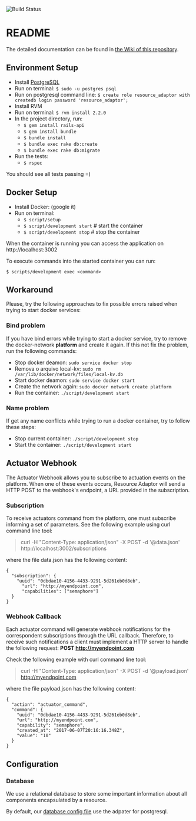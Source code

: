 ![Build Status](https://gitlab.com/smart-city-software-platform/resource-adaptor/badges/master/build.svg)

# README

The detailed documentation can be found in [the Wiki of this repository](https://gitlab.com/smart-city-software-platform/resource-adaptor/wikis/home).

## Environment Setup

* Install [PostgreSQL](https://www.postgresql.org/download/)
* Run on terminal: ```$ sudo -u postgres psql```
* Run on postgresql command line: ```$ create role resource_adaptor with createdb login password 'resource_adaptor';```
* Install RVM
* Run on terminal: ```$ rvm install 2.2.0```
* In the project directory, run:
  * ```$ gem install rails-api```
  * ```$ gem install bundle```
  * ```$ bundle install```
  * ```$ bundle exec rake db:create```
  * ```$ bundle exec rake db:migrate```
* Run the tests:
  * ```$ rspec```

You should see all tests passing =)

## Docker Setup

* Install Docker: (google it)
* Run on terminal:
  * ```$ script/setup```
  * ```$ script/development start``` # start the container
  * ```$ script/development stop```  # stop the container

When the container is running you can access the application on
http://localhost:3002

To execute commands into the started container you can run:

```$ scripts/development exec <command>```

## Workaround

Please, try the following approaches to fix possible errors raised when 
trying to start docker services:

### Bind problem

If you have bind errors while trying to start a docker service, try
to remove the docker-network **platform** and create it again. If this not fix
the problem, run the following commands:

* Stop docker deamon: ```sudo service docker stop```
* Remova o arquivo local-kv: ```sudo rm /var/lib/docker/network/files/local-kv.db```
* Start docker deamon: ```sudo service docker start```
* Create the network again: ```sudo docker network create platform```
* Run the container: ```./script/development start```

### Name problem

If get any name conflicts while trying to run a docker container, try to 
follow these steps:

* Stop current container: ```./script/development stop```
* Start the container: ```./script/development start```

## Actuator Webhook

The Actuator Webhook allows you to subscribe to actuation events
on the platform. When one of these events occurs, Resource Adaptor
will send a HTTP POST to the webhook's endpoint, a URL provided
in the subscription.

### Subscription

To receive actuators command from the platform, one must subscribe
informing a set of parameters. See the following example using curl command
line tool:

> curl -H "Content-Type: application/json" -X POST -d '@data.json' http://localhost:3002/subscriptions

where the file data.json has the following content:
```
{
  "subscription": {
    "uuid": "0dbdae10-4156-4433-9291-5d261eb0d8eb",
      "url": "http://myendpoint.com",
      "capabilities": ["semaphore"]
  }
}
```
### Webhook Callback

Each actuator command will generate webhook notifications for
the correspondent subscriptions through the URL callback. Therefore,
to receive such notifications a client must implement a HTTP server to handle
the following request: **POST http://myendpoint.com**

Check the following example with curl command line tool:

> curl -H "Content-Type: application/json" -X POST -d '@payload.json' http://myendpoint.com

where the file payload.json has the following content:
```
{
  "action": "actuator_command",
  "command": {
    "uuid": "0dbdae10-4156-4433-9291-5d261eb0d8eb",
    "url": "http://myendpoint.com",
    "capability": "semaphore",
    "created_at": "2017-06-07T20:16:16.348Z",
    "value": "10"
  }
}
```

## Configuration

### Database

We use a relational database to store some important information about all components encapsulated by a resource.

By default, our [database config file](config/database.yml) use the adpater for postgresql.


